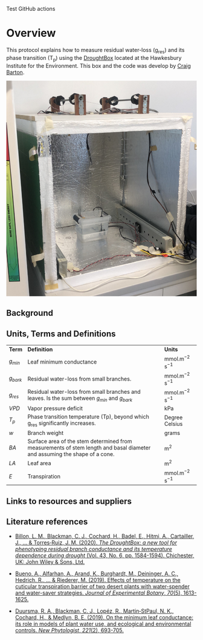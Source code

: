 Test GitHub actions
#  Overview

This protocol explains how to measure residual water-loss (g<sub>res</sub>) and its phase transition (T<sub>p</sub>) using the [DroughtBox](https://onlinelibrary.wiley.com/doi/full/10.1111/pce.13750) located at the Hawkesbury Institute for the Environment. This box and the code was develop by [Craig Barton](https://www.westernsydney.edu.au/staff_profiles/uws_profiles/doctor_craig_barton). 

![test](media/droughtbox.JPG)

## Background



## Units, Terms and Definitions

<table>
  <tr>
   <td><strong>Term</strong>
   </td>
   <td><strong>Definition</strong>
   </td>
   <td><strong>Units</strong>
   </td>
  </tr>
  <tr>
   <td><em>g<sub>min</sub></em>
   </td>
   <td>Leaf minimum conductance
   </td>
   <td>mmol.m<sup>−2</sup> s<sup>−1</sup>
   </td>
  </tr>
  <tr>
   <td><em>g<sub>bark</sub></em>
   </td>
   <td>Residual water-loss from small branches.
   </td>
   <td>mmol.m<sup>−2</sup> s<sup>−1</sup>
   </td>
  </tr>
  <tr>
   <td><em>g<sub>res</sub></em>
   </td>
   <td>Residual water-loss from small branches and leaves. Is the sum between <em>g<sub>min</sub></em> and <em>g<sub>bark </sub></em>
   </td>
   <td>mmol.m<sup>−2</sup> s<sup>−1</sup>
   </td>
  </tr>
  <tr>
   <td><em>VPD</em>
   </td>
   <td>Vapor pressure deficit
   </td>
   <td>kPa
   </td>
  </tr>
  <tr>
   <td><em>T<sub>p</sub></em>
   </td>
   <td>Phase transition temperature (Tp), beyond which g<sub>res</sub> significantly increases.
   </td>
   <td>Degree Celsius
   </td>
  </tr>
  <tr>
   <td><em>w</em>
   </td>
   <td>Branch weight
   </td>
   <td>grams
   </td>
  </tr>
  <tr>
   <td><em>BA</em>
   </td>
   <td>Surface area of the stem determined from measurements of stem length and basal diameter and assuming the shape of a cone.
   </td>
   <td>m<sup>2</sup>
   </td>
  </tr>
  <tr>
   <td><em>LA</em>
   </td>
   <td>Leaf area
   </td>
   <td>m<sup>2</sup>
   </td>
  </tr>
  <tr>
   <td><em>E</em>
   </td>
   <td>Transpiration
   </td>
   <td>mmol.m<sup>−2</sup> s<sup>−1</sup>
   </td>
  </tr>
</table>


## Links to resources and suppliers

## Literature references

+ [Billon, L. M., Blackman, C. J., Cochard, H., Badel, E., Hitmi, A., Cartailler, J., ... & Torres‐Ruiz, J. M. (2020). _The DroughtBox: a new tool for phenotyping residual branch conductance and its temperature dependence during drought_ (Vol. 43, No. 6, pp. 1584-1594). Chichester, UK: John Wiley & Sons, Ltd.](https://onlinelibrary.wiley.com/doi/full/10.1111/pce.13750)

+ [Bueno, A., Alfarhan, A., Arand, K., Burghardt, M., Deininger, A. C., Hedrich, R., ... & Riederer, M. (2019). Effects of temperature on the cuticular transpiration barrier of two desert plants with water-spender and water-saver strategies. _Journal of Experimental Botany_, _70_(5), 1613-1625.](https://academic.oup.com/jxb/article/70/5/1613/5304599)

+ [Duursma, R. A., Blackman, C. J., Lopéz, R., Martin‐StPaul, N. K., Cochard, H., & Medlyn, B. E. (2019). On the minimum leaf conductance: its role in models of plant water use, and ecological and environmental controls. _New Phytologist_, _221_(2), 693-705.](https://nph.onlinelibrary.wiley.com/doi/pdfdirect/10.1111/nph.15395)






